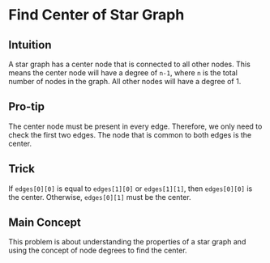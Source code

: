 # Find Center of Star Graph

## Intuition

A star graph has a center node that is connected to all other nodes. This means the center node will have a degree of `n-1`, where `n` is the total number of nodes in the graph. All other nodes will have a degree of 1.

## Pro-tip

The center node must be present in every edge. Therefore, we only need to check the first two edges. The node that is common to both edges is the center.

## Trick

If `edges[0][0]` is equal to `edges[1][0]` or `edges[1][1]`, then `edges[0][0]` is the center. Otherwise, `edges[0][1]` must be the center.

## Main Concept

This problem is about understanding the properties of a star graph and using the concept of node degrees to find the center.
